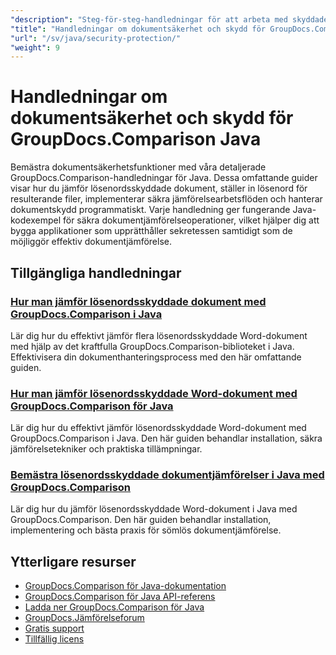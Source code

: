 ```yaml
---
"description": "Steg-för-steg-handledningar för att arbeta med skyddade dokument och implementera säkerhet i jämförelseresultat med GroupDocs.Comparison för Java."
"title": "Handledningar om dokumentsäkerhet och skydd för GroupDocs.Comparison Java"
"url": "/sv/java/security-protection/"
"weight": 9
---
```


# Handledningar om dokumentsäkerhet och skydd för GroupDocs.Comparison Java

Bemästra dokumentsäkerhetsfunktioner med våra detaljerade GroupDocs.Comparison-handledningar för Java. Dessa omfattande guider visar hur du jämför lösenordsskyddade dokument, ställer in lösenord för resulterande filer, implementerar säkra jämförelsearbetsflöden och hanterar dokumentskydd programmatiskt. Varje handledning ger fungerande Java-kodexempel för säkra dokumentjämförelseoperationer, vilket hjälper dig att bygga applikationer som upprätthåller sekretessen samtidigt som de möjliggör effektiv dokumentjämförelse.

## Tillgängliga handledningar

### [Hur man jämför lösenordsskyddade dokument med GroupDocs.Comparison i Java](./compare-protected-docs-groupdocs-comparison-java/)
Lär dig hur du effektivt jämför flera lösenordsskyddade Word-dokument med hjälp av det kraftfulla GroupDocs.Comparison-biblioteket i Java. Effektivisera din dokumenthanteringsprocess med den här omfattande guiden.

### [Hur man jämför lösenordsskyddade Word-dokument med GroupDocs.Comparison för Java](./compare-password-protected-word-docs-groupdocs-java/)
Lär dig hur du effektivt jämför lösenordsskyddade Word-dokument med GroupDocs.Comparison i Java. Den här guiden behandlar installation, säkra jämförelsetekniker och praktiska tillämpningar.

### [Bemästra lösenordsskyddade dokumentjämförelser i Java med GroupDocs.Comparison](./java-groupdocs-compare-password-protected-docs/)
Lär dig hur du jämför lösenordsskyddade Word-dokument i Java med GroupDocs.Comparison. Den här guiden behandlar installation, implementering och bästa praxis för sömlös dokumentjämförelse.

## Ytterligare resurser

- [GroupDocs.Comparison för Java-dokumentation](https://docs.groupdocs.com/comparison/java/)
- [GroupDocs.Comparison för Java API-referens](https://reference.groupdocs.com/comparison/java/)
- [Ladda ner GroupDocs.Comparison för Java](https://releases.groupdocs.com/comparison/java/)
- [GroupDocs.Jämförelseforum](https://forum.groupdocs.com/c/comparison)
- [Gratis support](https://forum.groupdocs.com/)
- [Tillfällig licens](https://purchase.groupdocs.com/temporary-license/)